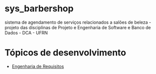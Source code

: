 # sys_barbershop
sistema de agendamento de serviços relacionados a salões de beleza - projeto das disciplinas de Projeto e Engenharia de Software e Banco de Dados - DCA - UFRN

# Tópicos de desenvolvimento
- [Engenharia de Requisitos](https://github.com/CarlosG18/sys_barbershop/tree/main/topicos/engenharia_requisitos/engenharia_requisitos.md)
